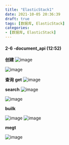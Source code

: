 ```yaml
---
title: "ElasticStack1"
date: 2021-10-05 20:36:39
draft: true
tags: [数据库, ElasticStack]
categories:
- [数据库, ElasticStack]
---
```



#### 2-6 -document_api (12:52)

**创建**
![image](https://user-images.githubusercontent.com/21000558/135993724-269aa894-4916-478f-95c6-cd6751797d36.png)

![image](https://user-images.githubusercontent.com/21000558/135993797-58a9ad38-fc92-4e8a-a4bd-3a050dc6279e.png)

**查询**
**get**
![image](https://user-images.githubusercontent.com/21000558/135993838-162f4cb1-944b-4af4-a8d2-1cec680dcab8.png)

**search**
![image](https://user-images.githubusercontent.com/21000558/135993969-9391069b-44c7-4658-bc90-306b1d52386f.png)

![image](https://user-images.githubusercontent.com/21000558/135994019-4fd68bb9-df3a-4822-a45b-7ade27791fa5.png)


**builk**

![image](https://user-images.githubusercontent.com/21000558/135993657-ed0b6555-46b9-491a-bea2-efb885e78f0b.png)
![image](https://user-images.githubusercontent.com/21000558/135994256-b6b41abe-6a2a-43d4-beec-2f5f7f57501b.png)

**megt**

![image](https://user-images.githubusercontent.com/21000558/135993612-f005d4a4-fc69-4c7d-9994-c1d28a00f569.png)


